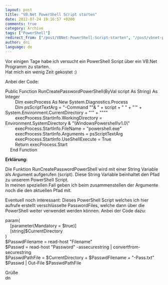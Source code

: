 ```yaml
---
layout: post
title: "VB.Net PowerShell Script starten"
date: 2012-07-24 19:16:57 +0200
comments: true
category: Archive
tags: ["PowerShell"]
redirect_from: ["/post/VBNet-PowerShell-Script-starten", "/post/vbnet-powershell-script-starten"]
author: dni
language: de
---
```

<!-- more -->
<p>Vor einigen Tage habe ich versucht ein PowerShell Script über ein VB.Net Programm zu starten.    <br />Hat mich ein wenig Zeit gekostet :)</p>  <p>Anbei der Code:</p>  <p>Public Function RunCreatePasswordPowerShell(ByVal script As String) As Integer    <br />&#160;&#160;&#160;&#160;&#160;&#160;&#160; Dim execProcess As New System.Diagnostics.Process     <br />&#160;&#160;&#160;&#160;&#160;&#160;&#160; Dim psScriptTextArg = &quot;-Command &quot;&quot;&amp; &quot; + script + &quot; &quot; + &quot;'&quot; + System.Environment.CurrentDirectory + &quot;'&quot; + &quot;&quot;&quot;&quot;     <br />&#160;&#160;&#160;&#160;&#160;&#160;&#160; execProcess.StartInfo.WorkingDirectory = Environment.SystemDirectory &amp; &quot;\WindowsPowershell\v1.0\&quot;     <br />&#160;&#160;&#160;&#160;&#160;&#160;&#160; execProcess.StartInfo.FileName = &quot;powershell.exe&quot;     <br />&#160;&#160;&#160;&#160;&#160;&#160;&#160; execProcess.StartInfo.Arguments = psScriptTextArg     <br />&#160;&#160;&#160;&#160;&#160;&#160;&#160; execProcess.StartInfo.UseShellExecute = True     <br />&#160;&#160;&#160;&#160;&#160;&#160;&#160; Return execProcess.Start     <br />&#160;&#160;&#160; End Function</p>  <p><strong>Erklärung:</strong></p>  <p>Die Funktion RunCreatePasswordPowerShell wird mit einer String Variable als Argument aufgerufen (script). Diese String Variable beinhaltet den Pfad zu unserem PowerShell Script.    <br />In meinen speziellen Fall geben ich beim zusammenstellen der Argumente noch die den aktuellen Pfad mit. </p>  <p>Eventuell noch interessant: Dieses PowerShell Script welches ich hier aufrufe erstellt verschlüsselte PasswordFiles, welche dann über die PowerShell weiter verwendet werden können. Anbei der Code dazu:</p>  <p>param(    <br />&#160;&#160;&#160; [parameter(Mandatory = $true)]     <br />&#160;&#160;&#160; [string]$CurrentDirectory     <br />)     <br />$PasswdFilename = read-host &quot;Filename&quot;     <br />$Passwd = read-host &quot;Password&quot; -assecurestring | convertfrom-securestring     <br />$PasswdPathFile = $CurrentDirectory + $PasswdFilename + &quot;-Pass.txt&quot;     <br />$Passwd | Out-File $PasswdPathFile</p>  <p>Grüße    <br />dn</p>

